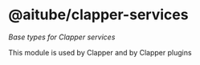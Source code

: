 # @aitube/clapper-services

*Base types for Clapper services*

This module is used by Clapper and by Clapper plugins

